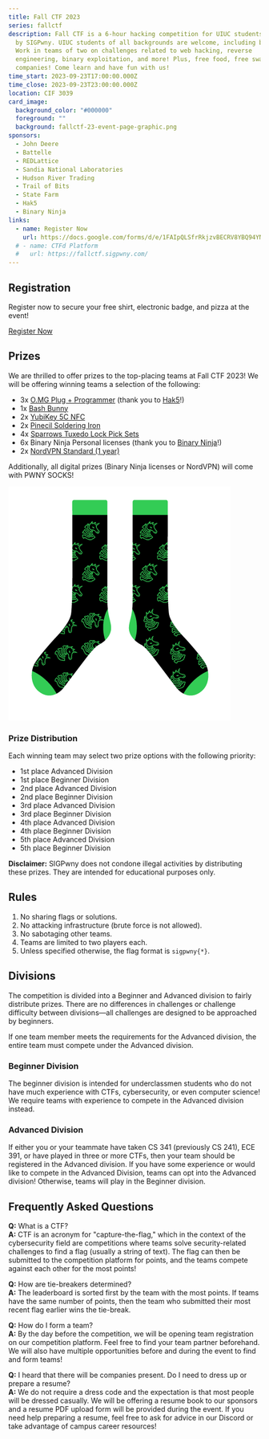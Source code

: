 ```yaml
---
title: Fall CTF 2023
series: fallctf
description: Fall CTF is a 6-hour hacking competition for UIUC students hosted
  by SIGPwny. UIUC students of all backgrounds are welcome, including beginners!
  Work in teams of two on challenges related to web hacking, reverse
  engineering, binary exploitation, and more! Plus, free food, free swag, and
  companies! Come learn and have fun with us!
time_start: 2023-09-23T17:00:00.000Z
time_close: 2023-09-23T23:00:00.000Z
location: CIF 3039
card_image:
  background_color: "#000000"
  foreground: ""
  background: fallctf-23-event-page-graphic.png
sponsors:
  - John Deere
  - Battelle
  - REDLattice
  - Sandia National Laboratories
  - Hudson River Trading
  - Trail of Bits
  - State Farm
  - Hak5
  - Binary Ninja
links:
  - name: Register Now
    url: https://docs.google.com/forms/d/e/1FAIpQLSfrRkjzvBECRV8YBQ94YNLzCYLMldf7qMj-OrY_Ar9UzGcBIg/viewform
  # - name: CTFd Platform
  #   url: https://fallctf.sigpwny.com/
---
```

## Registration
Register now to secure your free shirt, electronic badge, and pizza at the event!

<a href="https://docs.google.com/forms/d/e/1FAIpQLSfrRkjzvBECRV8YBQ94YNLzCYLMldf7qMj-OrY_Ar9UzGcBIg/viewform" class="btn-primary">Register Now</a>

## Prizes
We are thrilled to offer prizes to the top-placing teams at Fall CTF 2023! We will be offering winning teams a selection of the following:
- 3x [O.MG Plug + Programmer](https://hak5.org/products/omg-plug) (thank you to [Hak5](https://hak5.org/)!)
- 1x [Bash Bunny](https://shop.hak5.org/products/bash-bunny)
- 2x [YubiKey 5C NFC](https://www.yubico.com/product/yubikey-5-series/yubikey-5c-nfc/)
- 2x [Pinecil Soldering Iron](https://pine64.com/product/pinecil-smart-mini-portable-soldering-iron/)
- 4x [Sparrows Tuxedo Lock Pick Sets](https://www.sparrowslockpicks.com/products/tuxedo-lock-pick-set)
- 6x Binary Ninja Personal licenses (thank you to [Binary Ninja](https://binary.ninja/)!)
- 2x [NordVPN Standard (1 year)](https://nordvpn.com/)

Additionally, all digital prizes (Binary Ninja licenses or NordVPN) will come with PWNY SOCKS!

![Pwny socks](./pwny-socks.png)

### Prize Distribution
Each winning team may select two prize options with the following priority:
- 1st place Advanced Division
- 1st place Beginner Division
- 2nd place Advanced Division
- 2nd place Beginner Division
- 3rd place Advanced Division
- 3rd place Beginner Division
- 4th place Advanced Division
- 4th place Beginner Division
- 5th place Advanced Division
- 5th place Beginner Division

**Disclaimer:** SIGPwny does not condone illegal activities by distributing these prizes. They are intended for educational purposes only.

## Rules
1. No sharing flags or solutions.
2. No attacking infrastructure (brute force is not allowed).
3. No sabotaging other teams.
4. Teams are limited to two players each.
5. Unless specified otherwise, the flag format is `sigpwny{*}`.

## Divisions
The competition is divided into a Beginner and Advanced division to fairly distribute prizes. There are no differences in challenges or challenge difficulty between divisions—all challenges are designed to be approached by beginners. 

If one team member meets the requirements for the Advanced division, the entire team must compete under the Advanced division.

### Beginner Division
The beginner division is intended for underclassmen students who do not have much experience with CTFs, cybersecurity, or even computer science! We require teams with experience to compete in the Advanced division instead.

### Advanced Division
If either you or your teammate have taken CS 341 (previously CS 241), ECE 391, or have played in three or more CTFs, then your team should be registered in the Advanced division. If you have some experience or would like to compete in the Advanced Division, teams can opt into the Advanced division! Otherwise, teams will play in the Beginner division.

## Frequently Asked Questions
**Q:** What is a CTF?  
**A:** CTF is an acronym for "capture-the-flag," which in the context of the cybersecurity field are competitions where teams solve security-related challenges to find a flag (usually a string of text). The flag can then be submitted to the competition platform for points, and the teams compete against each other for the most points!

**Q:** How are tie-breakers determined?  
**A:** The leaderboard is sorted first by the team with the most points. If teams have the same number of points, then the team who submitted their most recent flag earlier wins the tie-break.

**Q:** How do I form a team?  
**A:** By the day before the competition, we will be opening team registration on our competition platform. Feel free to find your team partner beforehand. We will also have multiple opportunities before and during the event to find and form teams!

**Q:** I heard that there will be companies present. Do I need to dress up or prepare a resume?  
**A:** We do not require a dress code and the expectation is that most people will be dressed casually. We will be offering a resume book to our sponsors and a resume PDF upload form will be provided during the event. If you need help preparing a resume, feel free to ask for advice in our Discord or take advantage of campus career resources!
